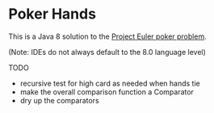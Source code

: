 Poker Hands
===========

This is a Java 8 solution to the [Project Euler poker problem](https://projecteuler.net/problem=54).
 
(Note: IDEs do not always default to the 8.0 language level)



TODO
- recursive test for high card as needed when hands tie
- make the overall comparison function a Comparator
- dry up the comparators
